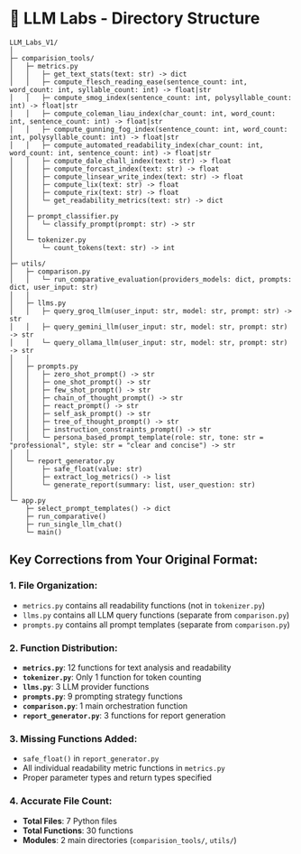 # 📁 LLM Labs - Directory Structure


```
LLM_Labs_V1/
│
├─ comparision_tools/
│   ├─ metrics.py
│   │   ├─ get_text_stats(text: str) -> dict
│   │   ├─ compute_flesch_reading_ease(sentence_count: int, word_count: int, syllable_count: int) -> float|str
│   │   ├─ compute_smog_index(sentence_count: int, polysyllable_count: int) -> float|str
│   │   ├─ compute_coleman_liau_index(char_count: int, word_count: int, sentence_count: int) -> float|str
│   │   ├─ compute_gunning_fog_index(sentence_count: int, word_count: int, polysyllable_count: int) -> float|str
│   │   ├─ compute_automated_readability_index(char_count: int, word_count: int, sentence_count: int) -> float|str
│   │   ├─ compute_dale_chall_index(text: str) -> float
│   │   ├─ compute_forcast_index(text: str) -> float
│   │   ├─ compute_linsear_write_index(text: str) -> float
│   │   ├─ compute_lix(text: str) -> float
│   │   ├─ compute_rix(text: str) -> float
│   │   └─ get_readability_metrics(text: str) -> dict
│   │
│   ├─ prompt_classifier.py
│   │   └─ classify_prompt(prompt: str) -> str
│   │
│   └─ tokenizer.py
│       └─ count_tokens(text: str) -> int
│
├─ utils/
│   ├─ comparison.py
│   │   └─ run_comparative_evaluation(providers_models: dict, prompts: dict, user_input: str)
│   │
│   ├─ llms.py
│   │   ├─ query_groq_llm(user_input: str, model: str, prompt: str) -> str
│   │   ├─ query_gemini_llm(user_input: str, model: str, prompt: str) -> str
│   │   └─ query_ollama_llm(user_input: str, model: str, prompt: str) -> str
│   │
│   ├─ prompts.py
│   │   ├─ zero_shot_prompt() -> str
│   │   ├─ one_shot_prompt() -> str
│   │   ├─ few_shot_prompt() -> str
│   │   ├─ chain_of_thought_prompt() -> str
│   │   ├─ react_prompt() -> str
│   │   ├─ self_ask_prompt() -> str
│   │   ├─ tree_of_thought_prompt() -> str
│   │   ├─ instruction_constraints_prompt() -> str
│   │   └─ persona_based_prompt_template(role: str, tone: str = "professional", style: str = "clear and concise") -> str
│   │
│   └─ report_generator.py
│       ├─ safe_float(value: str)
│       ├─ extract_log_metrics() -> list
│       └─ generate_report(summary: list, user_question: str)
│
└─ app.py
    ├─ select_prompt_templates() -> dict
    ├─ run_comparative()
    ├─ run_single_llm_chat()
    └─ main()
```

## Key Corrections from Your Original Format:

### 1. **File Organization**:

- `metrics.py` contains all readability functions (not in `tokenizer.py`)
- `llms.py` contains all LLM query functions (separate from `comparison.py`)
- `prompts.py` contains all prompt templates (separate from `comparison.py`)

### 2. **Function Distribution**:

- **`metrics.py`**: 12 functions for text analysis and readability
- **`tokenizer.py`**: Only 1 function for token counting
- **`llms.py`**: 3 LLM provider functions
- **`prompts.py`**: 9 prompting strategy functions
- **`comparison.py`**: 1 main orchestration function
- **`report_generator.py`**: 3 functions for report generation

### 3. **Missing Functions Added**:

- `safe_float()` in `report_generator.py`
- All individual readability metric functions in `metrics.py`
- Proper parameter types and return types specified

### 4. **Accurate File Count**:

- **Total Files**: 7 Python files
- **Total Functions**: 30 functions
- **Modules**: 2 main directories (`comparision_tools/`, `utils/`)